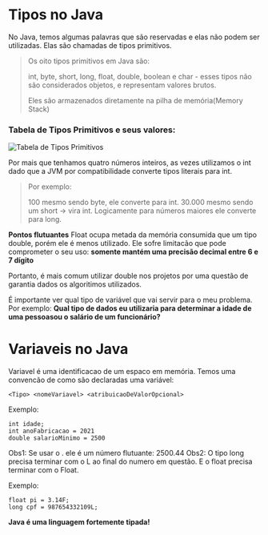 # Tipos no Java

No Java, temos algumas palavras que são reservadas e elas não podem ser utilizadas. Elas são chamadas de tipos primitivos.

> Os oito tipos primitivos em Java são: 
> 
> int, byte, short, long, float, double, boolean e char - esses tipos não são considerados objetos, e representam valores brutos.
> 
> Eles são armazenados diretamente na pilha de memória(Memory Stack)


### Tabela de Tipos Primitivos e seus valores:

![Tabela de Tipos Primitivos](http://www.universidadejava.com.br/images/2011-06-15-java-tipos-primitivos-01.png)

Por mais que tenhamos quatro números inteiros, as vezes utilizamos o int dado que a 
JVM por compatibilidade converte tipos literais para int.
> Por exemplo: 
> 
>100 mesmo sendo byte, ele converte para int. 
> 30.000 mesmo sendo um short -> vira int. 
> Logicamente para números maiores ele converte para long.

**Pontos flutuantes**
Float ocupa metada da memória consumida que um tipo double, porém ele é menos utilizado. Ele sofre limitacão
que pode comprometer o seu uso: **somente mantém uma precisão decimal entre 6 e 7 dígito**

Portanto, é mais comum utilizar double nos projetos por uma questão de garantia dados os algoritimos utilizados. 

É importante ver qual tipo de variável que vai servir para o meu problema. Por exemplo: **Qual tipo de dados eu utilizaria para determinar a idade de uma pessoasou o salário de um funcionário?**

# Variaveis no Java

Variavel é uma identificacao de um espaco em memória. Temos uma convencão de como são declaradas uma variável:
```
<Tipo> <nomeVariavel> <atribuicaoDeValorOpcional>
```

Exemplo:

```
int idade;
int anoFabricacao = 2021
double salarioMinimo = 2500
```
Obs1: Se usar o . ele é um número flutuante: 2500.44
Obs2: O tipo long precisa terminar com o L ao final do numero em questão. E o float precisa terminar com o Float.

Exemplo:

```
float pi = 3.14F;
long cpf = 987654332109L;
```

**Java é uma linguagem fortemente tipada!**

